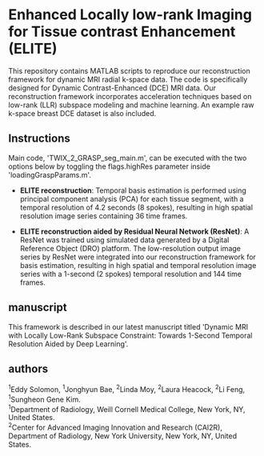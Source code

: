 # Enhanced Locally low-rank Imaging for Tissue contrast Enhancement (ELITE)
This repository contains MATLAB scripts to reproduce our reconstruction framework for dynamic MRI radial k-space data. The code is specifically designed for Dynamic Contrast-Enhanced (DCE) MRI data. Our reconstruction framework incorporates acceleration techniques based on low-rank (LLR) subspace modeling and machine learning. An example raw k-space breast DCE dataset is also included.

## Instructions
Main code, 'TWIX_2_GRASP_seg_main.m', can be executed with the two options below by toggling the flags.highRes parameter inside 'loadingGraspParams.m'.

- **ELITE reconstruction**: Temporal basis estimation is performed using principal component analysis (PCA) for each tissue segment, with a temporal resolution of 4.2 seconds (8 spokes), resulting in high spatial resolution image series containing 36 time frames.
  
- **ELITE reconstruction aided by Residual Neural Network (ResNet)**: A ResNet was trained using simulated data generated by a Digital Reference Object (DRO) platform. The low-resolution output image series by ResNet were integrated into our reconstruction framework for basis estimation, resulting in high spatial and temporal resolution image series with a 1-second (2 spokes) temporal resolution and 144 time frames. 

## manuscript
This framework is described in our latest manuscript titled 'Dynamic MRI with Locally Low-Rank Subspace Constraint: Towards 1-Second Temporal Resolution Aided by Deep Learning'.

## authors
<sup>1</sup>Eddy Solomon, <sup>1</sup>Jonghyun Bae, <sup>2</sup>Linda Moy, <sup>2</sup>Laura Heacock, <sup>2</sup>Li Feng, <sup>1</sup>Sungheon Gene Kim.<br />
<sup>1</sup>Department of Radiology, Weill Cornell Medical College, New York, NY, United States.<br /> 
<sup>2</sup>Center for Advanced Imaging Innovation and Research (CAI2R), Department of Radiology, New York University, New York, NY, United States.









